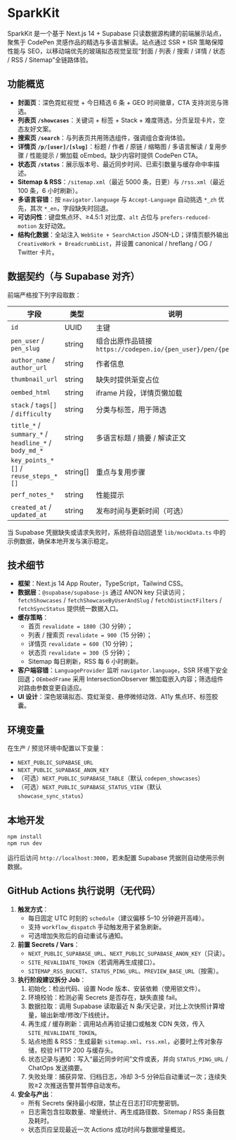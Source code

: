 # SparkKit

SparkKit 是一个基于 Next.js 14 + Supabase 只读数据源构建的前端展示站点，聚焦于 CodePen 灵感作品的精选与多语言解读。站点通过 SSR + ISR 策略保障性能与 SEO，以移动端优先的玻璃拟态视觉呈现“封面 / 列表 / 搜索 / 详情 / 状态 / RSS / Sitemap”全链路体验。

## 功能概览

- **封面页**：深色霓虹视觉 + 今日精选 6 条 + GEO 时间徽章，CTA 支持浏览与筛选。
- **列表页 `/showcases`**：关键词 + 标签 + Stack + 难度筛选，分页呈现卡片，空态友好文案。
- **搜索页 `/search`**：与列表页共用筛选组件，强调组合查询体验。
- **详情页 `/p/[user]/[slug]`**：标题 / 作者 / 原链 / 缩略图 / 多语言解读 / 复用步骤 / 性能提示 / 懒加载 oEmbed。缺少内容时提供 CodePen CTA。
- **状态页 `/status`**：展示版本号、最近同步时间、已索引数量与缓存命中率描述。
- **Sitemap & RSS**：`/sitemap.xml`（最近 5000 条，日更）与 `/rss.xml`（最近 100 条，6 小时刷新）。
- **多语言容错**：按 `navigator.language` 与 `Accept-Language` 自动挑选 `*_zh` 优先，其次 `*_en`，字段缺失时回退。
- **可访问性**：键盘焦点环、≥4.5:1 对比度、`alt` 占位与 `prefers-reduced-motion` 友好动效。
- **结构化数据**：全站注入 `WebSite + SearchAction` JSON-LD；详情页额外输出 `CreativeWork + BreadcrumbList`，并设置 canonical / hreflang / OG / Twitter 卡片。

## 数据契约（与 Supabase 对齐）

前端严格按下列字段取数：

| 字段 | 类型 | 说明 |
| --- | --- | --- |
| `id` | UUID | 主键 |
| `pen_user` / `pen_slug` | string | 组合出原作品链接 `https://codepen.io/{pen_user}/pen/{pen_slug}` |
| `author_name` / `author_url` | string | 作者信息 |
| `thumbnail_url` | string | 缺失时提供渐变占位 |
| `oembed_html` | string | iframe 片段，详情页懒加载 |
| `stack` / `tags[]` / `difficulty` | string | 分类与标签，用于筛选 |
| `title_*` / `summary_*` / `headline_*` / `body_md_*` | string | 多语言标题 / 摘要 / 解读正文 |
| `key_points_*[]` / `reuse_steps_*[]` | string[] | 重点与复用步骤 |
| `perf_notes_*` | string | 性能提示 |
| `created_at` / `updated_at` | string | 发布时间与更新时间（可选） |

当 Supabase 凭据缺失或请求失败时，系统将自动回退至 `lib/mockData.ts` 中的示例数据，确保本地开发与演示稳定。

## 技术细节

- **框架**：Next.js 14 App Router，TypeScript，Tailwind CSS。
- **数据层**：`@supabase/supabase-js` 通过 ANON key 只读访问；`fetchShowcases` / `fetchShowcaseByUserAndSlug` / `fetchDistinctFilters` / `fetchSyncStatus` 提供统一数据入口。
- **缓存策略**：
  - 首页 `revalidate = 1800`（30 分钟）；
  - 列表 / 搜索页 `revalidate = 900`（15 分钟）；
  - 详情页 `revalidate = 600`（10 分钟）；
  - 状态页 `revalidate = 300`（5 分钟）；
  - Sitemap 每日刷新，RSS 每 6 小时刷新。
- **客户端容错**：`LanguageProvider` 监听 `navigator.language`，SSR 环境下安全回退；`OEmbedFrame` 采用 IntersectionObserver 懒加载嵌入内容；筛选组件对路由参数变更自适应。
- **UI 设计**：深色玻璃拟态、霓虹渐变、悬停微倾动效、A11y 焦点环、标签胶囊。

## 环境变量

在生产 / 预览环境中配置以下变量：

- `NEXT_PUBLIC_SUPABASE_URL`
- `NEXT_PUBLIC_SUPABASE_ANON_KEY`
- （可选）`NEXT_PUBLIC_SUPABASE_TABLE`（默认 `codepen_showcases`）
- （可选）`NEXT_PUBLIC_SUPABASE_STATUS_VIEW`（默认 `showcase_sync_status`）

## 本地开发

```bash
npm install
npm run dev
```

运行后访问 `http://localhost:3000`，若未配置 Supabase 凭据则自动使用示例数据。

## GitHub Actions 执行说明（无代码）

1. **触发方式**：
   - 每日固定 UTC 时刻的 `schedule`（建议偏移 5–10 分钟避开高峰）。
   - 支持 `workflow_dispatch` 手动触发用于紧急刷新。
   - 可选增加失败后的自动重试与通知。
2. **前置 Secrets / Vars**：
   - `NEXT_PUBLIC_SUPABASE_URL`、`NEXT_PUBLIC_SUPABASE_ANON_KEY`（只读）。
   - `SITE_REVALIDATE_TOKEN`（若调用再生成接口）。
   - `SITEMAP_RSS_BUCKET`、`STATUS_PING_URL`、`PREVIEW_BASE_URL`（按需）。
3. **执行阶段建议拆分 Job**：
   1. 初始化：检出代码、设置 Node 版本、安装依赖（使用锁文件）。
   2. 环境校验：检测必需 Secrets 是否存在，缺失直接 fail。
   3. 数据拉取：调用 Supabase 读取最近 N 条/天记录，对比上次快照计算增量，输出新增/修改/下线统计。
   4. 再生成 / 缓存刷新：调用站点再验证接口或触发 CDN 失效，传入 `SITE_REVALIDATE_TOKEN`。
   5. 站点地图 & RSS：生成最新 `sitemap.xml`、`rss.xml`，必要时上传对象存储，校验 HTTP 200 与缓存头。
   6. 状态记录与通知：写入“最近同步时间”文件或表，并向 `STATUS_PING_URL` / ChatOps 发送摘要。
   7. 失败处理：捕获异常、归档日志，冷却 3–5 分钟后自动重试一次；连续失败≥2 次推送告警并暂停自动发布。
4. **安全与产出**：
   - 所有 Secrets 保持最小权限，禁止在日志打印完整密钥。
   - 日志需包含拉取数量、增量统计、再生成路径数、Sitemap / RSS 条目数及耗时。
   - 状态页应呈现最近一次 Actions 成功时间与数据增量概览。
